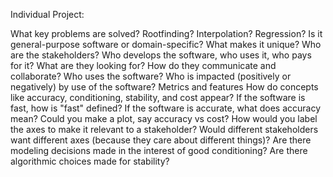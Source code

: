 Individual Project:

What key problems are solved?
Rootfinding? Interpolation? Regression?
Is it general-purpose software or domain-specific? What makes it unique?
Who are the stakeholders?
Who develops the software, who uses it, who pays for it?
What are they looking for?
How do they communicate and collaborate?
Who uses the software?
Who is impacted (positively or negatively) by use of the software?
Metrics and features
How do concepts like accuracy, conditioning, stability, and cost appear?
If the software is fast, how is "fast" defined?
If the software is accurate, what does accuracy mean? Could you make a plot, say accuracy vs cost? How would you label the axes to make it relevant to a stakeholder?
Would different stakeholders want different axes (because they care about different things)?
Are there modeling decisions made in the interest of good conditioning? Are there algorithmic choices made for stability?
